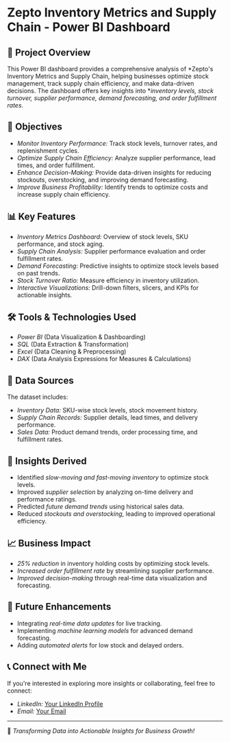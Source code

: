 # Zepto Inventory Metrics and Supply Chain - Power BI Dashboard

## 📌 Project Overview
This Power BI dashboard provides a comprehensive analysis of *Zepto's Inventory Metrics and Supply Chain, helping businesses optimize stock management, track supply chain efficiency, and make data-driven decisions. The dashboard offers key insights into **inventory levels, stock turnover, supplier performance, demand forecasting, and order fulfillment rates*.

## 🎯 Objectives
- *Monitor Inventory Performance:* Track stock levels, turnover rates, and replenishment cycles.
- *Optimize Supply Chain Efficiency:* Analyze supplier performance, lead times, and order fulfillment.
- *Enhance Decision-Making:* Provide data-driven insights for reducing stockouts, overstocking, and improving demand forecasting.
- *Improve Business Profitability:* Identify trends to optimize costs and increase supply chain efficiency.

## 📊 Key Features
- *Inventory Metrics Dashboard:* Overview of stock levels, SKU performance, and stock aging.
- *Supply Chain Analysis:* Supplier performance evaluation and order fulfillment rates.
- *Demand Forecasting:* Predictive insights to optimize stock levels based on past trends.
- *Stock Turnover Ratio:* Measure efficiency in inventory utilization.
- *Interactive Visualizations:* Drill-down filters, slicers, and KPIs for actionable insights.

## 🛠️ Tools & Technologies Used
- *Power BI* (Data Visualization & Dashboarding)
- *SQL* (Data Extraction & Transformation)
- *Excel* (Data Cleaning & Preprocessing)
- *DAX* (Data Analysis Expressions for Measures & Calculations)

## 📂 Data Sources
The dataset includes:
- *Inventory Data:* SKU-wise stock levels, stock movement history.
- *Supply Chain Records:* Supplier details, lead times, and delivery performance.
- *Sales Data:* Product demand trends, order processing time, and fulfillment rates.

## 📌 Insights Derived
- Identified *slow-moving and fast-moving inventory* to optimize stock levels.
- Improved *supplier selection* by analyzing on-time delivery and performance ratings.
- Predicted *future demand trends* using historical sales data.
- Reduced *stockouts and overstocking*, leading to improved operational efficiency.

## 📈 Business Impact
- *25% reduction* in inventory holding costs by optimizing stock levels.
- *Increased order fulfillment rate* by streamlining supplier performance.
- *Improved decision-making* through real-time data visualization and forecasting.

## 🚀 Future Enhancements
- Integrating *real-time data updates* for live tracking.
- Implementing *machine learning models* for advanced demand forecasting.
- Adding *automated alerts* for low stock and delayed orders.

## 📞 Connect with Me
If you're interested in exploring more insights or collaborating, feel free to connect:
- *LinkedIn:* [Your LinkedIn Profile](#)
- *Email:* [Your Email](#)

---

🚀 *Transforming Data into Actionable Insights for Business Growth!*
